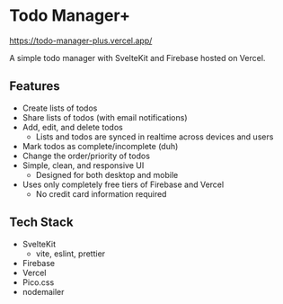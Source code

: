 # Todo Manager+

https://todo-manager-plus.vercel.app/

A simple todo manager with SvelteKit and Firebase hosted on Vercel.

## Features

- Create lists of todos
- Share lists of todos (with email notifications)
- Add, edit, and delete todos
    - Lists and todos are synced in realtime across devices and users
- Mark todos as complete/incomplete (duh)
- Change the order/priority of todos
- Simple, clean, and responsive UI
    - Designed for both desktop and mobile
- Uses only completely free tiers of Firebase and Vercel
    - No credit card information required

## Tech Stack

- SvelteKit
    - vite, eslint, prettier
- Firebase
- Vercel
- Pico.css
- nodemailer